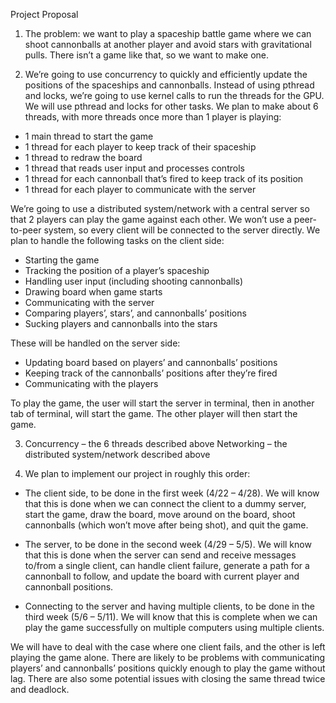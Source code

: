 Project Proposal

1. The problem: we want to play a spaceship battle game where we can shoot cannonballs at another player and avoid stars with 
gravitational pulls. There isn’t a game like that, so we want to make one. 

2. We’re going to use concurrency to quickly and efficiently update the positions of the spaceships and cannonballs. Instead
of using pthread and locks, we’re going to use kernel calls to run the threads for the GPU. We will use pthread and locks for 
other tasks. We plan to make about 6 threads, with more threads once more than 1 player is playing:
 - 1 main thread to start the game
 - 1 thread for each player to keep track of their spaceship
 - 1 thread to redraw the board
 - 1 thread that reads user input and processes controls
 - 1 thread for each cannonball that’s fired to keep track of its position
 - 1 thread for each player to communicate with the server

We’re going to use a distributed system/network with a central server so that 2 players can play the game against each other. 
We won’t use a peer-to-peer system, so every client will be connected to the server directly. We plan to handle the following
tasks on the client side:
 - Starting the game
 - Tracking the position of a player’s spaceship
 - Handling user input (including shooting cannonballs)
 - Drawing board when game starts
 - Communicating with the server
 - Comparing players’, stars’, and cannonballs’ positions
 - Sucking players and cannonballs into the stars

These will be handled on the server side:
 - Updating board based on players’ and cannonballs’ positions
 - Keeping track of the cannonballs’ positions after they’re fired
 - Communicating with the players

To play the game, the user will start the server in terminal, then in another tab of terminal, will start the game. The other 
player will then start the game.

3. Concurrency – the 6 threads described above
Networking – the distributed system/network described above

4. We plan to implement our project in roughly this order:
 - The client side, to be done in the first week (4/22 – 4/28). We will know that this is done when we can connect the client 
   to a dummy server, start the game, draw the board, move around on the board, shoot cannonballs (which won’t move after 
   being shot), and quit the game.

 - The server, to be done in the second week (4/29 – 5/5). We will know that this is done when the server can send and receive 
   messages to/from a single client, can handle client failure, generate a path for a cannonball to follow, and update the 
   board with current player and cannonball positions.

 - Connecting to the server and having multiple clients, to be done in the third week (5/6 – 5/11). We will know that this is 
   complete when we can play the game successfully on multiple computers using multiple clients. 

We will have to deal with the case where one client fails, and the other is left playing the game alone. There are likely to 
be problems with communicating players’ and cannonballs’ positions quickly enough to play the game without lag. There are also
some potential issues with closing the same thread twice and deadlock.
